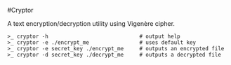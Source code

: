 #Cryptor

A text encryption/decryption utility using Vigenère cipher.

```
>_ cryptor -h                             # output help
>_ cryptor -e ./encrypt_me                # uses default key
>_ cryptor -e secret_key ./encrypt_me     # outputs an encrypted file
>_ cryptor -d secret_key ./decrypt_me     # outputs a decrypted file
```
